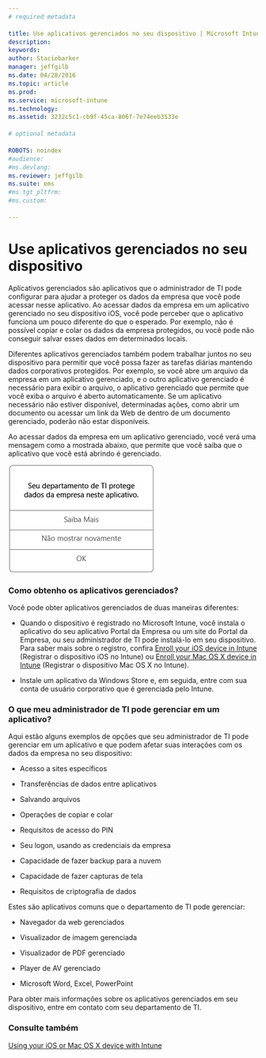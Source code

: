 ```yaml
---
# required metadata

title: Use aplicativos gerenciados no seu dispositivo | Microsoft Intune
description:
keywords:
author: Staciebarker
manager: jeffgilb
ms.date: 04/28/2016
ms.topic: article
ms.prod:
ms.service: microsoft-intune
ms.technology:
ms.assetid: 3232c5c1-cb9f-45ca-806f-7e74eeb3533e

# optional metadata

ROBOTS: noindex
#audience:
#ms.devlang:
ms.reviewer: jeffgilb
ms.suite: ems
#ms.tgt_pltfrm:
#ms.custom:

---
```



# Use aplicativos gerenciados no seu dispositivo

Aplicativos gerenciados são aplicativos que o administrador de TI pode configurar para ajudar a proteger os dados da empresa que você pode acessar nesse aplicativo. Ao acessar dados da empresa em um aplicativo gerenciado no seu dispositivo iOS, você pode perceber que o aplicativo funciona um pouco diferente do que o esperado. Por exemplo, não é possível copiar e colar os dados da empresa protegidos, ou você pode não conseguir salvar esses dados em determinados locais.

Diferentes aplicativos gerenciados também podem trabalhar juntos no seu dispositivo para permitir que você possa fazer as tarefas diárias mantendo dados corporativos protegidos. Por exemplo, se você abre um arquivo da empresa em um aplicativo gerenciado, e o outro aplicativo gerenciado é necessário para exibir o arquivo, o aplicativo gerenciado que permite que você exiba o arquivo é aberto automaticamente. Se um aplicativo necessário não estiver disponível, determinadas ações, como abrir um documento ou acessar um link da Web de dentro de um documento gerenciado, poderão não estar disponíveis.

Ao acessar dados da empresa em um aplicativo gerenciado, você verá uma mensagem como a mostrada abaixo, que permite que você saiba que o aplicativo que você está abrindo é gerenciado.

![managed-apps-message-ios](./media/managed-apps-message.png)

### Como obtenho os aplicativos gerenciados?
Você pode obter aplicativos gerenciados de duas maneiras diferentes:

-   Quando o dispositivo é registrado no Microsoft Intune, você instala o aplicativo do seu aplicativo Portal da Empresa ou um site do Portal da Empresa, ou seu administrador de TI pode instalá-lo em seu dispositivo. Para saber mais sobre o registro, confira [Enroll your iOS device in Intune](enroll-your-device-in-intune-ios.md) (Registrar o dispositivo iOS no Intune) ou [Enroll your Mac OS X device in Intune](enroll-your-device-in-intune-mac-os-x.md) (Registrar o dispositivo Mac OS X no Intune).

-   Instale um aplicativo da Windows Store e, em seguida, entre com sua conta de usuário corporativo que é gerenciada pelo Intune.

### O que meu administrador de TI pode gerenciar em um aplicativo?
Aqui estão alguns exemplos de opções que seu administrador de TI pode gerenciar em um aplicativo e que podem afetar suas interações com os dados da empresa no seu dispositivo:

-   Acesso a sites específicos

-   Transferências de dados entre aplicativos

-   Salvando arquivos

-   Operações de copiar e colar

-   Requisitos de acesso do PIN

-   Seu logon, usando as credenciais da empresa

-   Capacidade de fazer backup para a nuvem

-   Capacidade de fazer capturas de tela

-   Requisitos de criptografia de dados

Estes são aplicativos comuns que o departamento de TI pode gerenciar:

-   Navegador da web gerenciados

-   Visualizador de imagem gerenciada

-   Visualizador de PDF gerenciado

-   Player de AV gerenciado

-   Microsoft Word, Excel, PowerPoint

Para obter mais informações sobre os aplicativos gerenciados em seu dispositivo, entre em contato com seu departamento de TI.

### Consulte também
[Using your iOS or Mac OS X device with Intune](using-your-ios-or-mac-os-x-device-with-intune.md)

<!--HONumber=May16_HO1-->


